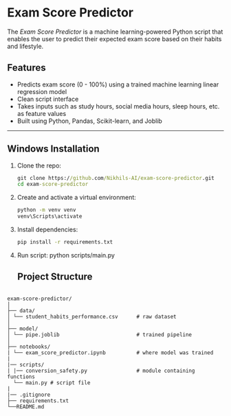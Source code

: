 # **Exam Score Predictor**

The _Exam Score Predictor_ is a machine learning-powered Python script that enables the user to predict their expected exam score based on their habits and lifestyle. 

## **Features**

- Predicts exam score (0 - 100%) using a trained machine learning linear regression model
- Clean script interface
- Takes inputs such as study hours, social media hours, sleep hours, etc. as feature values
- Built using Python, Pandas, Scikit-learn, and Joblib

---

## **Windows Installation**

1. Clone the repo:
   ```cmd
   git clone https://github.com/Nikhils-AI/exam-score-predictor.git
   cd exam-score-predictor

2. Create and activate a virtual environment:
   ```cmd
   python -m venv venv
   venv\Scripts\activate

3. Install dependencies:
   ```cmd
   pip install -r requirements.txt

4. Run script:
   python scripts/main.py

   ## **Project Structure**

<pre><code>
exam-score-predictor/
│
├── data/
│ └── student_habits_performance.csv      # raw dataset
│
├── model/
│ └── pipe.joblib                         # trained pipeline
│
├── notebooks/
| └── exam_score_predictor.ipynb          # where model was trained
|
|── scripts/
| |── conversion_safety.py                # module containing functions
  └── main.py # script file
|
|── .gitignore
├── requirements.txt
└──README.md
</code></pre>
   

   
